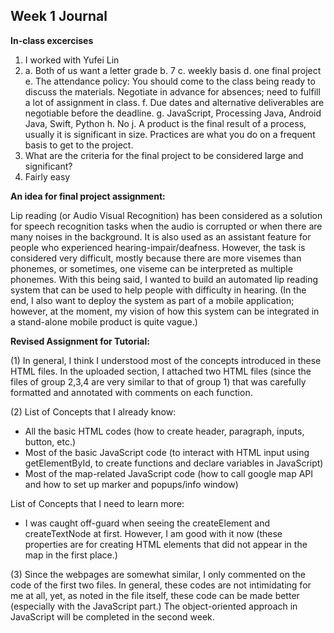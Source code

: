 ## Week 1 Journal
**In-class excercises**

1. I worked with Yufei Lin
2. a. Both of us want a letter grade 
    b. 7 
    c. weekly basis
    d. one final project
    e. The attendance policy: You should come to the class being ready to discuss the materials. Negotiate in advance for absences; need to fulfill a lot of assignment in class.
    f. Due dates and alternative deliverables are negotiable before the deadline.
    g. JavaScript, Processing Java, Android Java, Swift, Python
    h. No
    j. A product is the final result of a process, usually it is significant in size. Practices are what you do on a frequent basis to get to the project.
3. What are the criteria for the final project to be considered large and significant?
4. Fairly easy

**An idea for final project assignment:**

Lip reading (or Audio Visual Recognition) has been considered as a solution for speech recognition tasks when the audio is corrupted or when there are many noises in the background. It is also used as an assistant feature for people who experienced hearing-impair/deafness. However, the task is considered very difficult, mostly because there are more visemes than phonemes, or sometimes, one viseme can be interpreted as multiple phonemes. With this being said, I wanted to build an automated lip reading system that can be used to help people with difficulty in hearing. (In the end, I also want to deploy the system as part of a mobile application; however, at the moment, my vision of how this system can be integrated in a stand-alone mobile product is quite vague.)

**Revised Assignment for Tutorial:**

(1) In general, I think I understood most of the concepts introduced in these HTML files. In the uploaded section, I attached two HTML files (since the files of group 2,3,4 are very similar to that of group 1) that was carefully formatted and annotated with comments on each function.

(2) List of Concepts that I already know:

* All the basic HTML codes (how to create header, paragraph, inputs, button, etc.)
* Most of the basic JavaScript code (to interact with HTML input using getElementById, to create functions and declare variables in JavaScript)
* Most of the map-related JavaScript code (how to call google map API and how to set up marker and popups/info window)

List of Concepts that I need to learn more:

* I was caught off-guard when seeing the createElement and createTextNode at first. However, I am good with it now (these properties are for creating HTML elements that did not appear in the map in the first place.)

(3) Since the webpages are somewhat similar, I only commented on the code of the first two files. In general, these codes are not intimidating for me at all, yet, as noted in the file itself, these code can be made better (especially with the JavaScript part.)
     The object-oriented approach in JavaScript will be completed in the second week.
